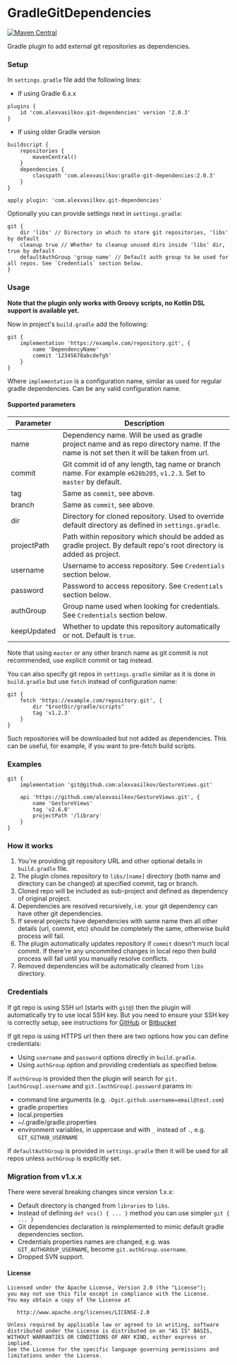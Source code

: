 GradleGitDependencies
=====================

[![Maven Central][mvn-img]][mvn-url]

Gradle plugin to add external git repositories as dependencies.

### Setup ###

In `settings.gradle` file add the following lines:

* If using Gradle 6.x.x

```
plugins {
    id 'com.alexvasilkov.git-dependencies' version '2.0.3'
}
```

* If using older Gradle version

```
buildscript {
    repositories {
        mavenCentral()
    }
    dependencies {
        classpath 'com.alexvasilkov:gradle-git-dependencies:2.0.3'
    }
}

apply plugin: 'com.alexvasilkov.git-dependencies'
```

Optionally you can provide settings next in `settings.gradle`:

```
git {
    dir 'libs' // Directory in which to store git repositories, 'libs' by default
    cleanup true // Whether to cleanup unused dirs inside 'libs' dir, true by default
    defaultAuthGroup 'group name' // Default auth group to be used for all repos. See `Credentials` section below.
}
```

### Usage ###

**Note that the plugin only works with Groovy scripts, no Kotlin DSL support is available yet.**

Now in project's `build.gradle` add the following:

```
git {
    implementation 'https://example.com/repository.git', {
        name 'DependencyName'
        commit '12345678abcdefgh'
    }
}
```

Where `implementation` is a configuration name, similar as used for regular gradle dependencies.
Can be any valid configuration name.

#### Supported parameters ####

| Parameter       | Description |
| --------------- | ----------- |
| name            | Dependency name. Will be used as gradle project name and as repo directory name. If the name is not set then it will be taken from url. |
| commit          | Git commit id of any length, tag name or branch name. For example `e628b205`, `v1.2.3`. Set to `master` by default. |
| tag             | Same as `commit`, see above. |
| branch          | Same as `commit`, see above. |
| dir             | Directory for cloned repository. Used to override default directory as defined in `settings.gradle`. |
| projectPath     | Path within repository which should be added as gradle project. By default repo's root directory is added as project. |
| username        | Username to access repository. See `Credentials` section below. |
| password        | Password to access repository. See `Credentials` section below. |
| authGroup       | Group name used when looking for credentials. See `Credentials` section below. |
| keepUpdated     | Whether to update this repository automatically or not. Default is `true`. |

Note that using `master` or any other branch name as git commit is not recommended,
use explicit commit or tag instead.


You can also specify git repos in `settings.gradle` similar as it is done in `build.gradle`
but use `fetch` instead of configuration name:

```
git {
    fetch 'https://example.com/repository.git', {
        dir "$rootDir/gradle/scripts"
        tag 'v1.2.3'
    }
}
```

Such repositories will be downloaded but not added as dependencies.
This can be useful, for example, if you want to pre-fetch build scripts.

### Examples ###

```
git {
    implementation 'git@github.com:alexvasilkov/GestureViews.git'

    api 'https://github.com/alexvasilkov/GestureViews.git', {
        name 'GestureViews'
        tag 'v2.6.0'
        projectPath '/library'
    }
}
```

### How it works ###

1. You're providing git repository URL and other optional details in `build.gradle` file.
2. The plugin clones repository to `libs/[name]` directory (both name and directory can be changed)
at specified commit, tag or branch.
3. Cloned repo will be included as sub-project and defined as dependency of original project.
4. Dependencies are resolved recursively, i.e. your git dependency can have other git dependencies.
5. If several projects have dependencies with same name then all other details (url, commit, etc)
should be completely the same, otherwise build process will fail.
6. The plugin automatically updates repository if `commit` doesn't much local commit. If there're any
uncommited changes in local repo then build process will fail until you manually resolve conflicts.
7. Removed dependencies will be automatically cleaned from `libs` directory.

### Credentials ###

If git repo is using SSH url (starts with `git@`) then the plugin will automatically try to use
local SSH key. But you need to ensure your SSH key is correctly setup, see instructions for
[GitHub](https://help.github.com/en/github/authenticating-to-github/connecting-to-github-with-ssh)
or [Bitbucket](https://confluence.atlassian.com/bitbucket/ssh-keys-935365775.html)

If git repo is using HTTPS url then there are two options how you can define credentials:

* Using `username` and `password` options directly in `build.gradle`.
* Using `authGroup` option and providing credentials as specified below.

If `authGroup` is provided then the plugin will search for `git.[authGroup].username` and
`git.[authGroup].password` params in:

* command line arguments (e.g. `-Dgit.github.username=email@test.com`)
* gradle.properties
* local.properties
* ~/.gradle/gradle.properties
* environment variables, in uppercase and with `_` instead of `.`, e.g. `GIT_GITHUB_USERNAME`

If `defaultAuthGroup` is provided in `settings.gradle` then it will be used for all repos
unless `authGroup` is explicitly set.

### Migration from v1.x.x ###

There were several breaking changes since version 1.x.x:

* Default directory is changed from `libraries` to `libs`.
* Instead of defining `def vcs() { ... }` method you can use simpler `git { ... }`
* Git dependencies declaration is reimplemented to mimic default gradle dependencies section.
* Credentials properties names are changed, e.g. was `GIT_AUTHGROUP_USERNAME`,
become `git.authGroup.username`.
* Dropped SVN support.

#### License ####

    Licensed under the Apache License, Version 2.0 (the "License");
    you may not use this file except in compliance with the License.
    You may obtain a copy of the License at

       http://www.apache.org/licenses/LICENSE-2.0

    Unless required by applicable law or agreed to in writing, software
    distributed under the License is distributed on an "AS IS" BASIS,
    WITHOUT WARRANTIES OR CONDITIONS OF ANY KIND, either express or implied.
    See the License for the specific language governing permissions and
    limitations under the License.

[mvn-url]: https://maven-badges.herokuapp.com/maven-central/com.alexvasilkov/gradle-git-dependencies
[mvn-img]: https://img.shields.io/maven-central/v/com.alexvasilkov/gradle-git-dependencies.svg?style=flat-square
